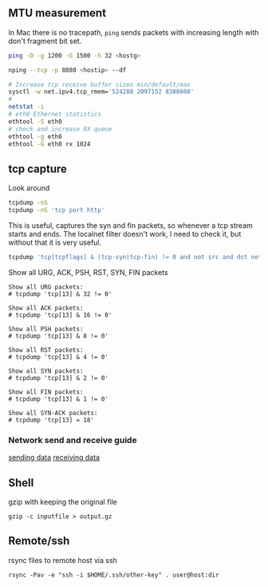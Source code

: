 ## MTU measurement

In Mac there is no tracepath, `ping` sends packets with increasing length with don't fragment bit set.

```bash
ping -D -g 1200 -G 1500 -h 32 <hostg>
```

```bash
nping --tcp -p 8080 <hostip> --df
```

```bash
# Increase tcp receive buffer sizes min/default/max
sysctl -w net.ipv4.tcp_rmem='524288 2097152 8388608'
#
netstat -i
# eth0 Ethernet statistics
ethtool -S eth0
# check and increase RX queue
ethtool -g eth0
ethtool -G eth0 rx 1024
```

## tcp capture

Look around

```bash
tcpdump -nS
tcpdump -nS 'tcp port http'
```

This is useful, captures the syn and fin packets, so whenever a tcp stream starts and ends.
The localnet filter doesn't work, I need to check it, but without that it is very useful.

```bash
tcpdump 'tcp[tcpflags] & (tcp-syn|tcp-fin) != 0 and not src and dst net 10.3.60/24'
```

Show all URG, ACK, PSH, RST, SYN, FIN packets

```
Show all URG packets:
# tcpdump 'tcp[13] & 32 != 0'

Show all ACK packets:
# tcpdump 'tcp[13] & 16 != 0'

Show all PSH packets:
# tcpdump 'tcp[13] & 8 != 0'

Show all RST packets:
# tcpdump 'tcp[13] & 4 != 0'

Show all SYN packets:
# tcpdump 'tcp[13] & 2 != 0'

Show all FIN packets:
# tcpdump 'tcp[13] & 1 != 0'

Show all SYN-ACK packets:
# tcpdump 'tcp[13] = 18'
```

### Network send and receive guide

[sending data](https://blog.packagecloud.io/eng/2017/02/06/monitoring-tuning-linux-networking-stack-sending-data/)
[receiving data](https://blog.packagecloud.io/eng/2016/06/22/monitoring-tuning-linux-networking-stack-receiving-data/)

## Shell

gzip with keeping the original file

```
gzip -c inputfile > output.gz
```

## Remote/ssh

rsync files to remote host via ssh

```
rsync -Pav -e "ssh -i $HOME/.ssh/other-key" . user@host:dir
```
